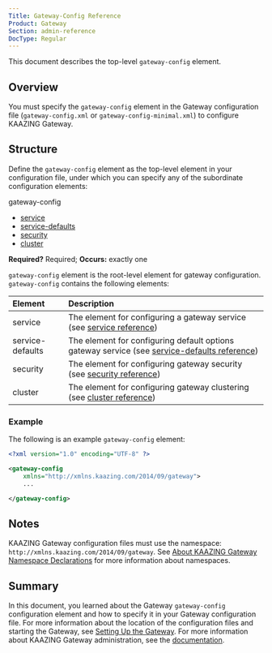 ```yaml
---
Title: Gateway-Config Reference
Product: Gateway
Section: admin-reference
DocType: Regular
---
```


This document describes the top-level `gateway-config` element.

Overview
----------------------------------

You must specify the `gateway-config` element in the Gateway configuration file (`gateway-config.xml` or `gateway-config-minimal.xml`) to configure KAAZING Gateway.

Structure
-----------------------------------------

Define the `gateway-config` element as the top-level element in your configuration file, under which you can specify any of the subordinate configuration elements:

gateway-config
-   [service](r_configure_gateway_service.md)
-   [service-defaults](r_configure_gateway_service_defaults.md)
-   [security](r_configure_gateway_security.md)
-   [cluster](r_configure_gateway_cluster.md)

**Required?** Required; **Occurs:** exactly one

`gateway-config` element is the root-level element for gateway configuration. `gateway-config` contains the following elements:

| Element          | Description                                                                                                                             |
|:-----------------|:----------------------------------------------------------------------------------------------------------------------------------------|
| service          | The element for configuring a gateway service (see [service reference](r_configure_gateway_service.md))                                 |
| service-defaults | The element for configuring default options gateway service (see [service-defaults reference](r_configure_gateway_service_defaults.md)) |
| security         | The element for configuring gateway security (see [security reference](r_configure_gateway_security.md))                                |
| cluster          | The element for configuring gateway clustering (see [cluster reference](r_configure_gateway_cluster.md))                                |

### Example

The following is an example `gateway-config` element:

``` xml
<?xml version="1.0" encoding="UTF-8" ?>

<gateway-config
    xmlns="http://xmlns.kaazing.com/2014/09/gateway">
    ...

</gateway-config>
```

Notes
-----

KAAZING Gateway configuration files must use the namespace: ` http://xmlns.kaazing.com/2014/09/gateway`. See [About KAAZING Gateway Namespace Declarations](c_configure_gateway_concepts.md#about-kaazing-gateway-namespace-declarations) for more information about namespaces.

Summary
-------

In this document, you learned about the Gateway `gateway-config` configuration element and how to specify it in your Gateway configuration file. For more information about the location of the configuration files and starting the Gateway, see [Setting Up the Gateway](../about/setup-guide.md). For more information about KAAZING Gateway administration, see the [documentation](../index.md).
